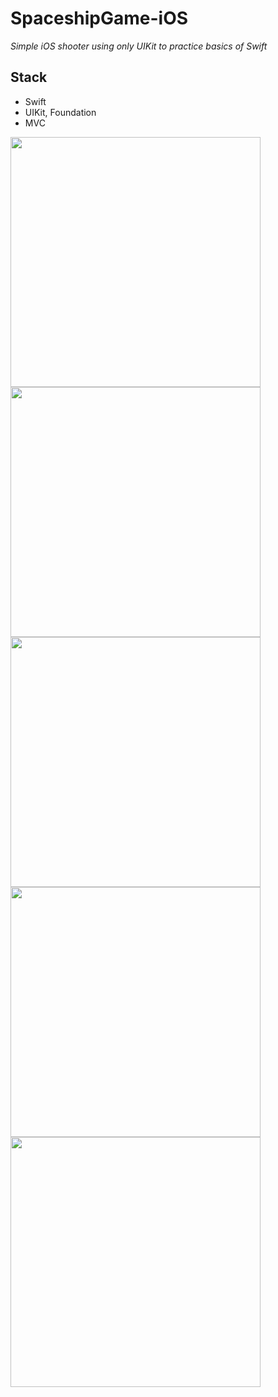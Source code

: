 # SpaceshipGame-iOS
*Simple iOS shooter using only UIKit to practice basics of Swift*

## Stack
- Swift
- UIKit, Foundation
- MVC

<img src="https://user-images.githubusercontent.com/77940475/126069434-23d7abef-db5f-4d04-aa86-6d55e51f769f.png" height="400">         
<img src="https://user-images.githubusercontent.com/77940475/126069441-29628c49-2260-4835-a5d8-7431e3fc78ec.png" height="400">         
<img src="https://user-images.githubusercontent.com/77940475/126069450-fce02277-5122-4fd0-a225-5ff61bccc694.png" height="400">         
<img src="https://user-images.githubusercontent.com/77940475/126069453-b18d40a4-d0cf-481d-87bd-bebee6ee883a.png" height="400">         
<img src="https://user-images.githubusercontent.com/77940475/126069457-d7bb7606-22da-497a-a1e5-7825b613f511.png" height="400">         

